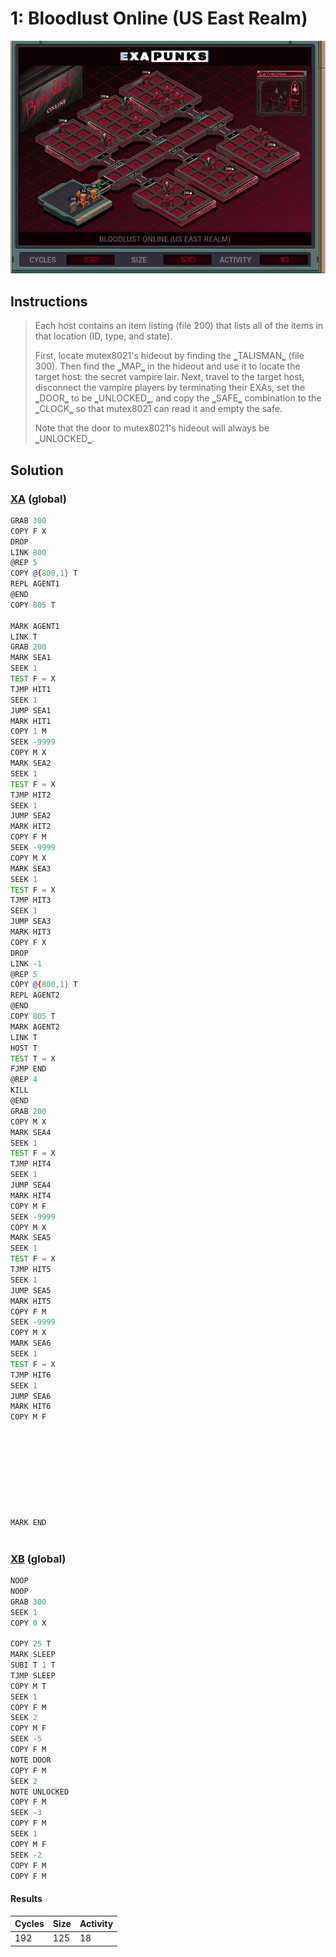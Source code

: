 # 1: Bloodlust Online (US East Realm)

<div align="center"><img src="EXAPUNKS - Bloodlust Online (192, 125, 18, 2023-12-01-13-58-32).gif" /></div>

## Instructions
> Each host contains an item listing (file 200) that lists all of the items in that location (ID, type, and state).
> 
> First, locate mutex8021's hideout by finding the ‗TALISMAN‗ (file 300). Then find the ‗MAP‗ in the hideout and use it to locate the target host: the secret vampire lair. Next, travel to the target host, disconnect the vampire players by terminating their EXAs, set the ‗DOOR‗ to be ‗UNLOCKED‗, and copy the ‗SAFE‗ combination to the ‗CLOCK‗ so that mutex8021 can read it and empty the safe.
> 
> Note that the door to mutex8021's hideout will always be ‗UNLOCKED‗.

## Solution

### [XA](XA.exa) (global)
```asm
GRAB 300
COPY F X
DROP
LINK 800
@REP 5
COPY @{800,1} T
REPL AGENT1
@END
COPY 805 T

MARK AGENT1
LINK T
GRAB 200
MARK SEA1
SEEK 1
TEST F = X
TJMP HIT1
SEEK 1
JUMP SEA1
MARK HIT1 
COPY 1 M
SEEK -9999
COPY M X
MARK SEA2
SEEK 1
TEST F = X
TJMP HIT2
SEEK 1
JUMP SEA2
MARK HIT2 
COPY F M
SEEK -9999
COPY M X
MARK SEA3
SEEK 1
TEST F = X
TJMP HIT3
SEEK 1
JUMP SEA3
MARK HIT3 
COPY F X
DROP
LINK -1
@REP 5
COPY @{800,1} T
REPL AGENT2
@END
COPY 805 T
MARK AGENT2
LINK T
HOST T
TEST T = X
FJMP END
@REP 4
KILL
@END
GRAB 200
COPY M X
MARK SEA4
SEEK 1
TEST F = X
TJMP HIT4
SEEK 1
JUMP SEA4
MARK HIT4 
COPY M F
SEEK -9999
COPY M X
MARK SEA5
SEEK 1
TEST F = X
TJMP HIT5
SEEK 1
JUMP SEA5
MARK HIT5 
COPY F M
SEEK -9999
COPY M X
MARK SEA6
SEEK 1
TEST F = X
TJMP HIT6
SEEK 1
JUMP SEA6
MARK HIT6 
COPY M F









MARK END



```

### [XB](XB.exa) (global)
```asm
NOOP
NOOP
GRAB 300
SEEK 1
COPY 0 X

COPY 25 T
MARK SLEEP
SUBI T 1 T
TJMP SLEEP
COPY M T
SEEK 1
COPY F M
SEEK 2
COPY M F
SEEK -5
COPY F M
NOTE DOOR
COPY F M
SEEK 2
NOTE UNLOCKED
COPY F M
SEEK -3
COPY F M
SEEK 1
COPY M F
SEEK -2
COPY F M
COPY F M

```

#### Results
| Cycles | Size | Activity |
|--------|------|----------|
| 192    | 125  | 18       |
